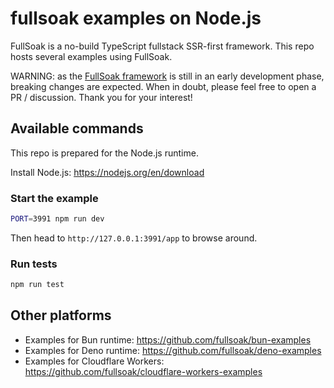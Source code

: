 # fullsoak examples on Node.js

FullSoak is a no-build TypeScript fullstack SSR-first framework. This repo hosts
several examples using FullSoak.

WARNING: as the [FullSoak framework](https://jsr.io/@fullsoak/fullsoak) is still
in an early development phase, breaking changes are expected. When in doubt,
please feel free to open a PR / discussion. Thank you for your interest!

## Available commands

This repo is prepared for the Node.js runtime.

Install Node.js: https://nodejs.org/en/download

### Start the example

```bash
PORT=3991 npm run dev
```

Then head to `http://127.0.0.1:3991/app` to browse around.

### Run tests

```bash
npm run test
```

## Other platforms

- Examples for Bun runtime: https://github.com/fullsoak/bun-examples
- Examples for Deno runtime: https://github.com/fullsoak/deno-examples
- Examples for Cloudflare Workers:
  https://github.com/fullsoak/cloudflare-workers-examples
